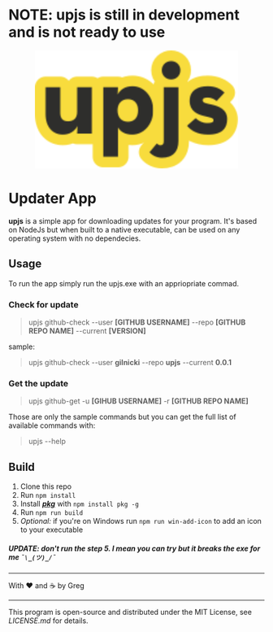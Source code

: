 # NOTE: upjs is still in development and is not ready to use


<p align="center">
  <a href="https://github.com/gilnicki/upjs/">
    <img
      alt="Node.js"
      src="https://github.com//gilnicki/upjs/blob/develop/res/logo.svg?raw=true"
      width="400"
    />
  </a>
</p>

# Updater App

**upjs** is a simple app for downloading updates for your program. It's based on NodeJs but when built to a native executable, can be used on any operating system with no dependecies.

## Usage
To run the app simply run the upjs.exe with an appriopriate commad. 

### Check for update
>upjs github-check --user **[GITHUB USERNAME]** --repo **[GITHUB REPO NAME]** --current **[VERSION]** 

sample:
> upjs github-check --user **gilnicki** --repo **upjs** --current **0.0.1** 

### Get the update
>upjs github-get -u **[GIHUB USERNAME]** -r **[GITHUB REPO NAME]**


Those are only the sample commands but you can get the full list of available commands with:
>upjs --help

## Build
1. Clone this repo
2. Run `npm install`
3. Install ***[pkg](https://github.com/vercel/pkg)*** with `npm install pkg -g`
4. Run `npm run build`
5. *Optional:* if you're on Windows run `npm run win-add-icon` to add an icon to your executable 
##### UPDATE: don't run the step ***5***. I mean you can try but it breaks the exe for me `¯\_(ツ)_/¯`
---

With ❤ and ☕ by Greg

---
This program is open-source and distributed under the MIT License, see *LICENSE.md* for details.


